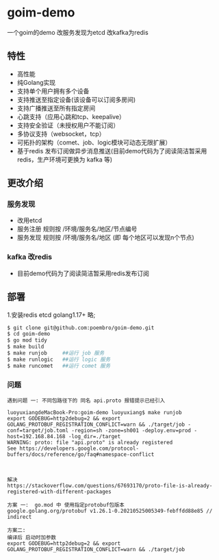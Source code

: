 # goim-demo
一个goim的demo 改服务发现为etcd 改kafka为redis 

## 特性 
 * 高性能
 * 纯Golang实现
 * 支持单个用户拥有多个设备
 * 支持推送至指定设备(该设备可以订阅多房间)
 * 支持广播推送至所有指定房间
 * 心跳支持（应用心跳和tcp、keepalive）
 * 支持安全验证（未授权用户不能订阅）
 * 多协议支持（websocket，tcp）
 * 可拓扑的架构（comet、job、logic模块可动态无限扩展）
 * 基于redis 发布订阅做异步消息推送(目前demo代码为了阅读简洁暂采用redis，生产环境可更换为 kafka 等)


## 更改介绍

### 服务发现
- 改用etcd 
- 服务注册 规则按 /环境/服务名/地区/节点编号
- 服务发现 规则按 /环境/服务名/地区 (即 每个地区可以发现n个节点)

### kafka 改redis
- 目前demo代码为了阅读简洁暂采用redis发布订阅


## 部署
1.安装redis etcd golang1.17+ 略;
```sh 
$ git clone git@github.com:poembro/goim-demo.git
$ cd goim-demo
$ go mod tidy
$ make build
$ make runjob     ##运行 job 服务
$ make runlogic   ##运行 logic 服务
$ make runcomet   ##运行 comet 服务

```





### 问题
```
遇到问题 一: 不同包路径下的 同名 api.proto 报错提示已经引入

luoyuxiangdeMacBook-Pro:goim-demo luoyuxiang$ make runjob
export GODEBUG=http2debug=2 && export GOLANG_PROTOBUF_REGISTRATION_CONFLICT=warn && ./target/job -conf=target/job.toml -region=sh -zone=sh001 -deploy.env=prod -host=192.168.84.168 -log_dir=./target 
WARNING: proto: file "api.proto" is already registered
See https://developers.google.com/protocol-buffers/docs/reference/go/faq#namespace-conflict



解决
https://stackoverflow.com/questions/67693170/proto-file-is-already-registered-with-different-packages
 
方案 一:  go.mod 中 使用指定protobuf包版本
google.golang.org/protobuf v1.26.1-0.20210525005349-febffdd88e85 // indirect

方案二: 
编译后 启动时加参数 
export GODEBUG=http2debug=2 && export GOLANG_PROTOBUF_REGISTRATION_CONFLICT=warn && ./target/job

```